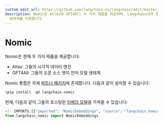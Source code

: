 ```yaml
---
custom_edit_url: https://github.com/langchain-ai/langchain/edit/master/docs/docs/integrations/providers/nomic.ipynb
description: Nomic은 Atlas와 GPT4All 두 가지 제품을 제공하며, Langchain과의 통합을 통해 데이터 엔진과 언어 모델
  생태계를 지원합니다.
---
```


# Nomic

Nomic은 현재 두 가지 제품을 제공합니다:

- Atlas: 그들의 시각적 데이터 엔진
- GPT4All: 그들의 오픈 소스 엣지 언어 모델 생태계

Nomic 통합은 자체 [파트너 패키지](https://pypi.org/project/langchain-nomic/)에 존재합니다. 다음과 같이 설치할 수 있습니다:

```python
%pip install -qU langchain-nomic
```


현재, 다음과 같이 그들의 호스팅된 [임베딩 모델](/docs/integrations/text_embedding/nomic)을 가져올 수 있습니다:

```python
<!--IMPORTS:[{"imported": "NomicEmbeddings", "source": "langchain_nomic", "docs": "https://api.python.langchain.com/en/latest/embeddings/langchain_nomic.embeddings.NomicEmbeddings.html", "title": "Nomic"}]-->
from langchain_nomic import NomicEmbeddings
```
